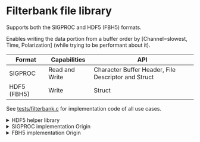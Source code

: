 # Filterbank file library

Supports both the SIGPROC and HDF5 (FBH5) formats.

Enables writing the data portion from a buffer order by [Channel=slowest, Time, Polarization] (while trying to be performant about it).

Format | Capabilities | API
-|-|-
SIGPROC | Read and Write | Character Buffer Header, File Descriptor and Struct
HDF5 (FBH5) | Write | Struct

See [tests/filterbank.c](./tests/filterbank.c) for implementation code of all use cases.

<details><summary>HDF5 helper library</summary>
This library uses the (h5dsc99)[https://github.com/MydonSolutions/fbh5c99] library to abstract the HDF5 operations.
</details>


<details><summary>SIGPROC implementation Origin</summary>
This library was initially drawn from rawspec code:

Origin of code here is:
- [include/filterbankc99.h](https://github.com/UCBerkeleySETI/rawspec/blob/188981a992eb6fddd105dee0d7763b07802fc861/rawspec_fbutils.h)
- [include/filterbankc99.h](https://github.com/UCBerkeleySETI/rawspec/blob/188981a992eb6fddd105dee0d7763b07802fc861/rawspec_callback.h#L8-L21)
- [src/fb.c](https://github.com/UCBerkeleySETI/rawspec/blob/188981a992eb6fddd105dee0d7763b07802fc861/rawspec_fbutils.c)
- [tests/filterbank.c](https://github.com/UCBerkeleySETI/rawspec/blob/188981a992eb6fddd105dee0d7763b07802fc861/rawspec_fbutils.c#L577-L668)

</details>

<details><summary>FBH5 implementation Origin</summary>
This library consumes and expanded upon the [fbh5c99](https://github.com/MydonSolutions/fbh5c99) repository. It replaced the [filterbankh5c99](https://github.com/MydonSolutions/filterbankh5c99) repository which also drew from rawspec's sources, but had an undiagnosable error when deployed in a hashpipe thread which was its primary use case.
</details>
